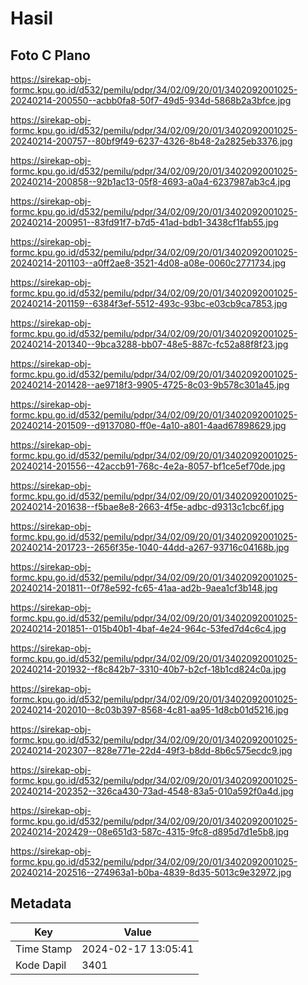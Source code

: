 # Hasil

## Foto C Plano

https://sirekap-obj-formc.kpu.go.id/d532/pemilu/pdpr/34/02/09/20/01/3402092001025-20240214-200550--acbb0fa8-50f7-49d5-934d-5868b2a3bfce.jpg

https://sirekap-obj-formc.kpu.go.id/d532/pemilu/pdpr/34/02/09/20/01/3402092001025-20240214-200757--80bf9f49-6237-4326-8b48-2a2825eb3376.jpg

https://sirekap-obj-formc.kpu.go.id/d532/pemilu/pdpr/34/02/09/20/01/3402092001025-20240214-200858--92b1ac13-05f8-4693-a0a4-6237987ab3c4.jpg

https://sirekap-obj-formc.kpu.go.id/d532/pemilu/pdpr/34/02/09/20/01/3402092001025-20240214-200951--83fd91f7-b7d5-41ad-bdb1-3438cf1fab55.jpg

https://sirekap-obj-formc.kpu.go.id/d532/pemilu/pdpr/34/02/09/20/01/3402092001025-20240214-201103--a0ff2ae8-3521-4d08-a08e-0060c2771734.jpg

https://sirekap-obj-formc.kpu.go.id/d532/pemilu/pdpr/34/02/09/20/01/3402092001025-20240214-201159--6384f3ef-5512-493c-93bc-e03cb9ca7853.jpg

https://sirekap-obj-formc.kpu.go.id/d532/pemilu/pdpr/34/02/09/20/01/3402092001025-20240214-201340--9bca3288-bb07-48e5-887c-fc52a88f8f23.jpg

https://sirekap-obj-formc.kpu.go.id/d532/pemilu/pdpr/34/02/09/20/01/3402092001025-20240214-201428--ae9718f3-9905-4725-8c03-9b578c301a45.jpg

https://sirekap-obj-formc.kpu.go.id/d532/pemilu/pdpr/34/02/09/20/01/3402092001025-20240214-201509--d9137080-ff0e-4a10-a801-4aad67898629.jpg

https://sirekap-obj-formc.kpu.go.id/d532/pemilu/pdpr/34/02/09/20/01/3402092001025-20240214-201556--42accb91-768c-4e2a-8057-bf1ce5ef70de.jpg

https://sirekap-obj-formc.kpu.go.id/d532/pemilu/pdpr/34/02/09/20/01/3402092001025-20240214-201638--f5bae8e8-2663-4f5e-adbc-d9313c1cbc6f.jpg

https://sirekap-obj-formc.kpu.go.id/d532/pemilu/pdpr/34/02/09/20/01/3402092001025-20240214-201723--2656f35e-1040-44dd-a267-93716c04168b.jpg

https://sirekap-obj-formc.kpu.go.id/d532/pemilu/pdpr/34/02/09/20/01/3402092001025-20240214-201811--0f78e592-fc65-41aa-ad2b-9aea1cf3b148.jpg

https://sirekap-obj-formc.kpu.go.id/d532/pemilu/pdpr/34/02/09/20/01/3402092001025-20240214-201851--015b40b1-4baf-4e24-964c-53fed7d4c6c4.jpg

https://sirekap-obj-formc.kpu.go.id/d532/pemilu/pdpr/34/02/09/20/01/3402092001025-20240214-201932--f8c842b7-3310-40b7-b2cf-18b1cd824c0a.jpg

https://sirekap-obj-formc.kpu.go.id/d532/pemilu/pdpr/34/02/09/20/01/3402092001025-20240214-202010--8c03b397-8568-4c81-aa95-1d8cb01d5216.jpg

https://sirekap-obj-formc.kpu.go.id/d532/pemilu/pdpr/34/02/09/20/01/3402092001025-20240214-202307--828e771e-22d4-49f3-b8dd-8b6c575ecdc9.jpg

https://sirekap-obj-formc.kpu.go.id/d532/pemilu/pdpr/34/02/09/20/01/3402092001025-20240214-202352--326ca430-73ad-4548-83a5-010a592f0a4d.jpg

https://sirekap-obj-formc.kpu.go.id/d532/pemilu/pdpr/34/02/09/20/01/3402092001025-20240214-202429--08e651d3-587c-4315-9fc8-d895d7d1e5b8.jpg

https://sirekap-obj-formc.kpu.go.id/d532/pemilu/pdpr/34/02/09/20/01/3402092001025-20240214-202516--274963a1-b0ba-4839-8d35-5013c9e32972.jpg


## Metadata

| Key        | Value               |
| ---------- | ------------------- |
| Time Stamp | 2024-02-17 13:05:41 |
| Kode Dapil | 3401                |



